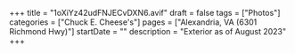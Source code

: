 +++
title = "1oXiYz42udFNJECvDXN6.avif"
draft = false
tags = ["Photos"]
categories = ["Chuck E. Cheese's"]
pages = ["Alexandria, VA (6301 Richmond Hwy)"]
startDate = ""
description = "Exterior as of August 2023"
+++
